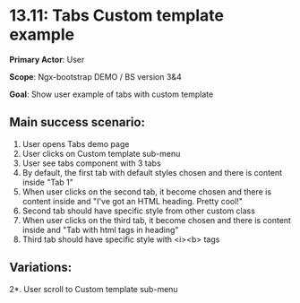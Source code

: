 13.11: Tabs Custom template example
===================================
**Primary Actor**: User

**Scope**: Ngx-bootstrap DEMO / BS version 3&4

**Goal**: Show user example of tabs with custom template

Main success scenario:
----------------------
1. User opens Tabs demo page
2. User clicks on Custom template sub-menu
3. User see tabs component with 3 tabs
4. By default, the first tab with default styles chosen and there is content inside "Tab 1"
5. When user clicks on the second tab, it become chosen and there is content inside and "I've got an HTML heading. Pretty cool!"
6. Second tab should have specific style from other custom class
7. When user clicks on the third tab, it become chosen and there is content inside and "Tab with html tags in heading"
8. Third tab should have specific style with \<i>\<b> tags

Variations:
-----------
2*. User scroll to Custom template sub-menu
